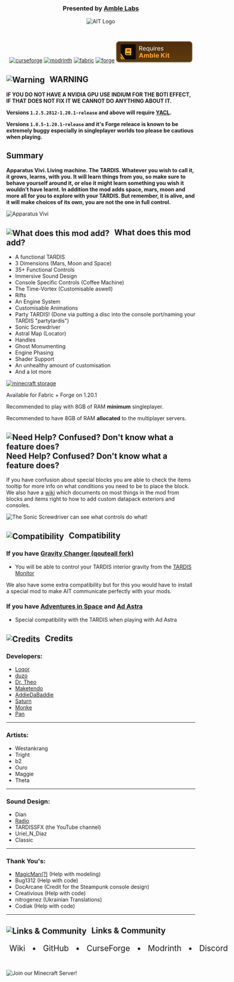 
<div align="center">

### **Presented by [Amble Labs](https://amblelabs.github.io)**
<img src="https://cdn.modrinth.com/data/cached_images/3a42ec9af204d77515b938dc326a6694bf8766b7.png" alt="AIT Logo" width="700"/>

&nbsp;

[<img alt="curseforge" height="56" src="https://cdn.jsdelivr.net/npm/@intergrav/devins-badges@3/assets/cozy/available/curseforge_vector.svg">](https://www.curseforge.com/minecraft/mc-mods/adventures-in-time) <!-- SVG version -->
[<img alt="modrinth" height="56" src="https://cdn.jsdelivr.net/npm/@intergrav/devins-badges@3/assets/cozy/available/modrinth_vector.svg">](https://modrinth.com/mod/ait) <!-- SVG version -->
[<img alt="fabric" height="56" src="https://cdn.jsdelivr.net/npm/@intergrav/devins-badges@3/assets/cozy/supported/fabric_vector.svg">](https://fabricmc.net/) <!-- SVG version -->
[<img alt="forge" height="56" src="https://cdn.jsdelivr.net/npm/@intergrav/devins-badges@3/assets/cozy/supported/forge_vector.svg">](https://files.minecraftforge.net) <!-- SVG version -->
[<img alt="amble" height="56" src="https://raw.githubusercontent.com/amblelabs/modkit/refs/heads/main/promo/cozy_vector_requires.svg">](https://modrinth.com/mod/amblekit)

</div>

<h2>
  <img src="https://cdn.modrinth.com/data/cached_images/8ad66df4dbb9eb7105e700a110a8350e691277cb.png"
       alt="Warning"
       width="25"
       height="25"
       style="vertical-align: middle; margin-right: 8px;">
  WARNING
</h2>

**IF YOU DO NOT HAVE A NVIDIA GPU USE INDIUM FOR THE BOTI EFFECT, IF THAT DOES NOT FIX IT WE CANNOT DO ANYTHING ABOUT IT.**

**Versions `1.2.5.2812-1.20.1-release` and above will require [YACL](https://modrinth.com/mod/yacl/versions?g=1.20.1&l=fabric).**

**Versions `1.0.5-1.20.1-release` and it's Forge releace is known to be extremely buggy especially in singleplayer worlds too please be cautious when playing.**

## Summary
**Apparatus Vivi. Living machine. The TARDIS. Whatever you wish to call it, it grows, learns, with you. It will learn things from you, so make sure to behave yourself around it, or else it might learn something you wish it wouldn't have learnt. In addition the mod adds space, mars, moon and more all for you to explore with your TARDIS. But remember, it is alive, and it will make choices of its own, you are not the one in full control.**

![Apparatus Vivi](https://cdn.modrinth.com/data/cached_images/dc30c41ab2a793e2bfedef625ba37118e7950a07_0.webp)

<h2>
  <img src="https://cdn.modrinth.com/data/cached_images/b18b275a0e9bb4000e015b935b65037166301538.png"
       alt="What does this mod add?"
       width="25"
       height="25"
       style="vertical-align: middle; margin-right: 8px;">
  What does this mod add?
</h2>

* A functional TARDIS
* 3 Dimensions (Mars, Moon and Space)
* 35+ Functional Controls
* Immersive Sound Design
* Console Specific Controls (Coffee Machine)
* The Time-Vortex (Customisable aswell)
* Rifts
* An Engine System
* Customisable Animations
* Party TARDIS! (Done via putting a disc into the console port/naming your TARDIS "partytardis")
* Sonic Screwdriver
* Astral Map (Locator)
* Handles
* Ghost Monumenting 
* Engine Phasing
* Shader Support
* An unhealthy amount of customisation
* And a lot more

[<img alt="minecraft storage" height="56" src="https://cdn.modrinth.com/data/cached_images/bd0e022e946783d3b0b9a68c1acdc4ffec7505c3_0.webp">](https://minecraftstorage.com/mods/adventures-in-time)

Available for Fabric + Forge on 1.20.1

Recommended to play with 8GB of RAM **minimum** singleplayer.

Recommended to have 8GB of RAM **allocated** to the multiplayer servers.

<h2>
  <img src="https://cdn.modrinth.com/data/cached_images/29848556cea889595907388e4cb59a97a4e86aea.png"
       alt="Need Help? Confused? Don't know what a feature does?"
       width="25"
       height="25"
       style="vertical-align: middle; margin-right: 8px;">
  Need Help? Confused? Don't know what a feature does?
</h2>

If you have confusion about special blocks you are able to check the items tooltip for more info on what conditions you need to be to place the block. We also have a [wiki](https://amblelabs.github.io/ait-wiki/) which documents on most things in the mod from blocks and items right to how to add custom datapack exteriors and consoles.

![The Sonic Screwdriver can see what controls do what!](https://cdn.modrinth.com/data/cached_images/e9a7d7247bd2c74f8690fa99caf30acda381c37d.png)

<h2>
  <img src="https://cdn.modrinth.com/data/cached_images/808c7934614530076d21dd0cf5c5e2e992595985.png"
       alt="Compatibility"
       width="25"
       height="25"
       style="vertical-align: middle; margin-right: 8px;">
  Compatibility
</h2>

### If you have [Gravity Changer (qouteall fork)](https://modrinth.com/mod/gravity-api-fork/versions)
- You will be able to control your TARDIS interior gravity from the [TARDIS Monitor](https://loqor.dev/ait/Monitor/)

We also have some extra compatibility but for this you would have to install a special mod to make AIT communicate perfectly with your mods.

### If you have [Adventures in Space](https://github.com/DrTheodor/adventures-in-space) and [Ad Astra](https://modrinth.com/mod/ad-astra)
- Special compatibility with the TARDIS when playing with Ad Astra

<h2>
  <img src="https://cdn.modrinth.com/data/cached_images/7412fc34a0142c5cc1ec9eee18c68c81fbbb4d81.png"
       alt="Credits"
       width="25"
       height="25"
       style="vertical-align: middle; margin-right: 8px;">
  Credits
</h2>



### Developers:
- [Loqor](https://loqor.dev/)
- [duzo](https://duzo.is-a.dev/)
- [Dr. Theo](https://theo.is-a.dev/)
- [Maketendo](https://github.com/MaketendoDev)
- [AddieDaBaddie](https://addieastarr.carrd.co)
- [Saturn](https://github.com/Saturnorsomthing)
- [Monke](https://github.com/rapbattlegod32)
- [Pan](https://github.com/Mansarde)

---

### Artists:
- Westankrang
- Tright
- b2
- Ouro
- Maggie
- Theta

---

### Sound Design:
- Dian
- [Radio](https://im-radio.bandcamp.com/album/ait-mod-music-disc-drifting)
- TARDISSFX (the YouTube channel)
- Uriel_N_Diaz 
- Classic
  
---

### Thank You's:
- [MagicMan(?)](https://magicmaan.github.io/) (Help with modeling)
- Bug1312 (Help with code)
- DocArcane (Credit for the Steampunk console design)
- Creativious (Help with code)
- nitrogenez (Ukrainian Translations)
- Codiak (Help with code)

---

<h2>
  <img src="https://cdn.modrinth.com/data/cached_images/23b97ecfe49586f70c6a7d4e4ca63ac14d47e6e1.png"
       alt="Links & Community"
       width="25"
       height="25"
       style="vertical-align: middle; margin-right: 8px;">
  Links & Community
</h2>

<div style="text-align: center; font-size: 1.5em; margin-top: 1em; white-space: nowrap;">
  <a href="https://amblelabs.github.io/ait-wiki/" style="text-decoration: none; color: inherit; display: inline-block; margin: 0 8px;">Wiki</a>
  <span style="display: inline-block; margin: 0 4px;">•</span>
  <a href="https://github.com/amblelabs/ait/" style="text-decoration: none; color: inherit; display: inline-block; margin: 0 8px;">GitHub</a>
  <span style="display: inline-block; margin: 0 4px;">•</span>
  <a href="https://www.curseforge.com/minecraft/mc-mods/adventures-in-time" style="text-decoration: none; color: inherit; display: inline-block; margin: 0 8px;">CurseForge</a>
  <span style="display: inline-block; margin: 0 4px;">•</span>
  <a href="https://modrinth.com/mod/ait" style="text-decoration: none; color: inherit; display: inline-block; margin: 0 8px;">Modrinth</a>
  <span style="display: inline-block; margin: 0 4px;">•</span>
  <a href="https://discord.com/invite/WjKhRjavCj" style="text-decoration: none; color: inherit; display: inline-block; margin: 0 8px;">Discord</a>
</div>

&nbsp;

![Join our Minecraft Server!](https://cdn.modrinth.com/data/cached_images/2c9f228e916187fcc47e6ad92e09ab9ad52c1949.png)

